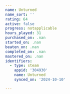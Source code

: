 ```yaml
---
name: Unturned
name_sort: ''
rating: 64
active: false
progress: notapplicable
hours_played: 31
purchased_on: .nan
started_on: .nan
beaten_on: .nan
completed_on: .nan
mastered_on: .nan
identifiers:
  - type: steam
    appid: '304930'
    name: Unturned
    synced_on: '2024-10-10'

---
```

